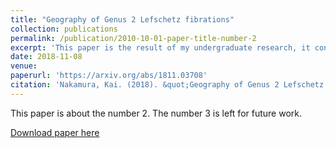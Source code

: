 ```yaml
---
title: "Geography of Genus 2 Lefschetz fibrations"
collection: publications
permalink: /publication/2010-10-01-paper-title-number-2
excerpt: 'This paper is the result of my undergraduate research, it contains the results of my thesis described below in a condensed format.'
date: 2018-11-08
venue: 
paperurl: 'https://arxiv.org/abs/1811.03708'
citation: 'Nakamura, Kai. (2018). &quot;Geography of Genus 2 Lefschetz fibrations&quot; <i>Journal 1</i>. 1(2).'
---
```

This paper is about the number 2. The number 3 is left for future work.

[Download paper here](https://arxiv.org/abs/1811.03708)

